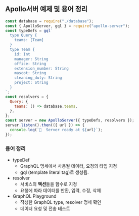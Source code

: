 ## Apollo서버 예제 및 용어 정리

```js
const database = require("./database");
const { ApolloServer, gql } = require("apollo-server");
const typeDefs = gql`
  type Query {
    teams: [Team]
  }
  type Team {
    id: Int
    manager: String
    office: String
    extension_number: String
    mascot: String
    cleaning_duty: String
    project: String
  }
`;
const resolvers = {
  Query: {
    teams: () => database.teams,
  },
};
const server = new ApolloServer({ typeDefs, resolvers });
server.listen().then(({ url }) => {
  console.log(`🚀  Server ready at ${url}`);
});
```

### 용어 정리

- typeDef
  - GraphQL 명세에서 사용될 데이터, 요청의 타입 지정
  - gql (template literal tag)로 생성됨.
- resolver
  - 서비스의 **액션**들을 함수로 지정
  - 요청에 따라 데이터를 반환, 입력, 수정, 삭제
- GraphQL Playground
  - 작성한 GraphQL type, resolver 명세 확인
  - 데이터 요청 및 전송 테스트
